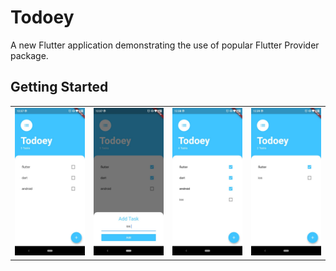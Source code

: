 # Todoey

A new Flutter application demonstrating the use of popular Flutter Provider package.

## Getting Started

<table>
  <tr>
    <td><img src="screenshots/todoey_screenshot_1.jpeg" width=270></td>
    <td><img src="screenshots/todoey_screenshot_2.jpeg" width=270></td>
    <td><img src="screenshots/todoey_screenshot_3.jpeg" width=270></td>
    <td><img src="screenshots/todoey_screenshot_4.jpeg" width=270></td>
  </tr>
 </table>



